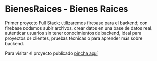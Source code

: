 # BienesRaices - Bienes Raices

Primer proyecto Full Stack; utilizaremos firebase para el backend; con firebase podemos subir archivos, crear datos en una base de datos real, autenticar usuarios sin tener conocimientos de backend, ideal para proyectos de clientes, pruebas técnicas o para aprender más sobre backend.

Para visitar el proyecto publicado [pincha aquí](https://curso-vue-js-08-bienes-raices.vercel.app/)
